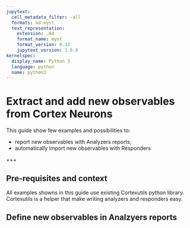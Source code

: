 ```yaml
---
jupytext:
  cell_metadata_filter: -all
  formats: md:myst
  text_representation:
    extension: .md
    format_name: myst
    format_version: 0.12
    jupytext_version: 1.6.0
kernelspec:
  display_name: Python 3
  language: python
  name: python3
---
```


# Extract and add new observables from Cortex Neurons

This guide show few examples and possibilities to:

- report new observables with Analyzers reports;
- automatically import new observables with Responders

+++

## Pre-requisites and context

All examples showns in this guide use existing Cortexutils python library. Cortexutils is a helper that make writing analyzers and responders easy. 

## Define new observables in Analzyers reports
